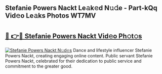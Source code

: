 ## Stefanie Powers Nackt Le𝚊k𝚎d N𝚞𝚍e - Part-kQq Vid𝚎o Le𝚊ks Photos WT7MV

# <h2><a href="http://fb9awnc.evod.top/?m=Stefanie+Powers+Nackt">🔗 👉🔴 Stefanie Powers Nackt Vid𝚎o Ph𝚘t𝚘s</a></h2>

[![Stefanie Powers Nackt N𝚞d𝚎s](https://i.imgur.com/8V9OHl7.gif)](http://fb9awnc.evod.top/?m=Stefanie+Powers+Nackt)
Dance and lifestyle influencer Stefanie Powers Nackt, creating engaging online content. Public servant Stefanie Powers Nackt, celebrated for their dedication to public service and commitment to the greater good. 
